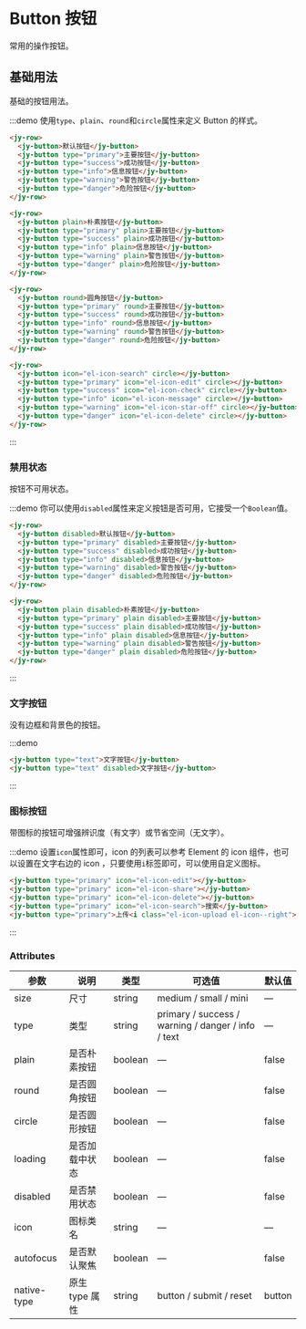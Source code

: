 # Button 按钮

常用的操作按钮。

## 基础用法

基础的按钮用法。

:::demo 使用`type`、`plain`、`round`和`circle`属性来定义 Button 的样式。

```html
<jy-row>
  <jy-button>默认按钮</jy-button>
  <jy-button type="primary">主要按钮</jy-button>
  <jy-button type="success">成功按钮</jy-button>
  <jy-button type="info">信息按钮</jy-button>
  <jy-button type="warning">警告按钮</jy-button>
  <jy-button type="danger">危险按钮</jy-button>
</jy-row>

<jy-row>
  <jy-button plain>朴素按钮</jy-button>
  <jy-button type="primary" plain>主要按钮</jy-button>
  <jy-button type="success" plain>成功按钮</jy-button>
  <jy-button type="info" plain>信息按钮</jy-button>
  <jy-button type="warning" plain>警告按钮</jy-button>
  <jy-button type="danger" plain>危险按钮</jy-button>
</jy-row>

<jy-row>
  <jy-button round>圆角按钮</jy-button>
  <jy-button type="primary" round>主要按钮</jy-button>
  <jy-button type="success" round>成功按钮</jy-button>
  <jy-button type="info" round>信息按钮</jy-button>
  <jy-button type="warning" round>警告按钮</jy-button>
  <jy-button type="danger" round>危险按钮</jy-button>
</jy-row>

<jy-row>
  <jy-button icon="el-icon-search" circle></jy-button>
  <jy-button type="primary" icon="el-icon-edit" circle></jy-button>
  <jy-button type="success" icon="el-icon-check" circle></jy-button>
  <jy-button type="info" icon="el-icon-message" circle></jy-button>
  <jy-button type="warning" icon="el-icon-star-off" circle></jy-button>
  <jy-button type="danger" icon="el-icon-delete" circle></jy-button>
</jy-row>
```

:::

### 禁用状态

按钮不可用状态。

:::demo 你可以使用`disabled`属性来定义按钮是否可用，它接受一个`Boolean`值。

```html
<jy-row>
  <jy-button disabled>默认按钮</jy-button>
  <jy-button type="primary" disabled>主要按钮</jy-button>
  <jy-button type="success" disabled>成功按钮</jy-button>
  <jy-button type="info" disabled>信息按钮</jy-button>
  <jy-button type="warning" disabled>警告按钮</jy-button>
  <jy-button type="danger" disabled>危险按钮</jy-button>
</jy-row>

<jy-row>
  <jy-button plain disabled>朴素按钮</jy-button>
  <jy-button type="primary" plain disabled>主要按钮</jy-button>
  <jy-button type="success" plain disabled>成功按钮</jy-button>
  <jy-button type="info" plain disabled>信息按钮</jy-button>
  <jy-button type="warning" plain disabled>警告按钮</jy-button>
  <jy-button type="danger" plain disabled>危险按钮</jy-button>
</jy-row>
```

:::

### 文字按钮

没有边框和背景色的按钮。

:::demo

```html
<jy-button type="text">文字按钮</jy-button>
<jy-button type="text" disabled>文字按钮</jy-button>
```

:::

### 图标按钮

带图标的按钮可增强辨识度（有文字）或节省空间（无文字）。

:::demo 设置`icon`属性即可，icon 的列表可以参考 Element 的 icon 组件，也可以设置在文字右边的 icon ，只要使用`i`标签即可，可以使用自定义图标。

```html
<jy-button type="primary" icon="el-icon-edit"></jy-button>
<jy-button type="primary" icon="el-icon-share"></jy-button>
<jy-button type="primary" icon="el-icon-delete"></jy-button>
<jy-button type="primary" icon="el-icon-search">搜索</jy-button>
<jy-button type="primary">上传<i class="el-icon-upload el-icon--right"></i></jy-button>
```

:::

### Attributes

| 参数      | 说明    | 类型      | 可选值       | 默认值   |
|---------- |-------- |---------- |-------------  |-------- |
| size     | 尺寸   | string  |   medium / small / mini            |    —     |
| type     | 类型   | string    |   primary / success / warning / danger / info / text |     —    |
| plain     | 是否朴素按钮   | boolean    | — | false   |
| round     | 是否圆角按钮   | boolean    | — | false   |
| circle     | 是否圆形按钮   | boolean    | — | false   |
| loading     | 是否加载中状态   | boolean    | — | false   |
| disabled  | 是否禁用状态    | boolean   | —   | false   |
| icon  | 图标类名 | string   |  —  |  —  |
| autofocus  | 是否默认聚焦 | boolean   |  —  |  false  |
| native-type | 原生 type 属性 | string | button / submit / reset | button |
